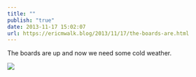 ```yaml
---
title: ""
publish: "true"
date: 2013-11-17 15:02:07
url: https://ericmwalk.blog/2013/11/17/the-boards-are.html
---
```


The boards are up and now we need some cold weather.

![](https://ericmwalk.blog/uploads/2022/aa218ef04a.jpg)